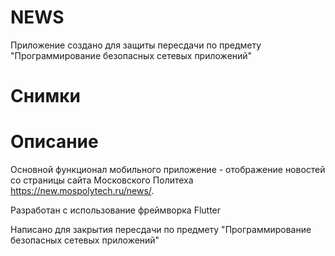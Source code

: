 # NEWS

Приложение создано для защиты пересдачи по предмету "Программирование безопасных сетевых приложений"

# Снимки

# Описание

Основной функционал мобильного приложение - отображение новостей со страницы сайта Московского Политеха https://new.mospolytech.ru/news/.

Разработан с использование фреймворка Flutter

Написано для закрытия пересдачи по предмету "Программирование безопасных сетевых приложений"
